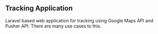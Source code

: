## Tracking Application

Laravel based web application for tracking using Google Maps API and Pusher API. There are many use cases to this.
